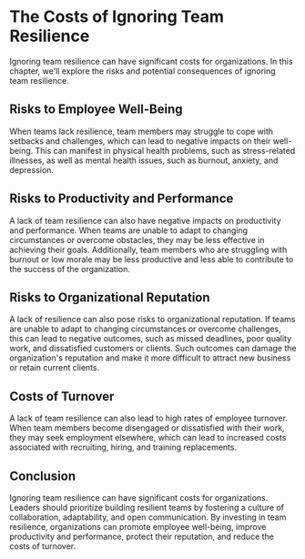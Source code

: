The Costs of Ignoring Team Resilience
=========================================================================================================

Ignoring team resilience can have significant costs for organizations. In this chapter, we'll explore the risks and potential consequences of ignoring team resilience.

Risks to Employee Well-Being
----------------------------

When teams lack resilience, team members may struggle to cope with setbacks and challenges, which can lead to negative impacts on their well-being. This can manifest in physical health problems, such as stress-related illnesses, as well as mental health issues, such as burnout, anxiety, and depression.

Risks to Productivity and Performance
-------------------------------------

A lack of team resilience can also have negative impacts on productivity and performance. When teams are unable to adapt to changing circumstances or overcome obstacles, they may be less effective in achieving their goals. Additionally, team members who are struggling with burnout or low morale may be less productive and less able to contribute to the success of the organization.

Risks to Organizational Reputation
----------------------------------

A lack of resilience can also pose risks to organizational reputation. If teams are unable to adapt to changing circumstances or overcome challenges, this can lead to negative outcomes, such as missed deadlines, poor quality work, and dissatisfied customers or clients. Such outcomes can damage the organization's reputation and make it more difficult to attract new business or retain current clients.

Costs of Turnover
-----------------

A lack of team resilience can also lead to high rates of employee turnover. When team members become disengaged or dissatisfied with their work, they may seek employment elsewhere, which can lead to increased costs associated with recruiting, hiring, and training replacements.

Conclusion
----------

Ignoring team resilience can have significant costs for organizations. Leaders should prioritize building resilient teams by fostering a culture of collaboration, adaptability, and open communication. By investing in team resilience, organizations can promote employee well-being, improve productivity and performance, protect their reputation, and reduce the costs of turnover.
